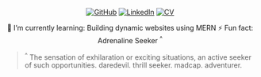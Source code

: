 <p align="center">
	<a href="https://github.com/faizanh"><img src="https://image.flaticon.com/icons/png/24/2111/2111425.png" alt="GitHub"></a>
	<a href="https://www.linkedin.com/in/sfaizanh"><img src="https://image.flaticon.com/icons/png/24/145/145807.png" alt="LinkedIn"></a>
	<a href="https://faizanh.myportfolio.com"><img src="https://image.flaticon.com/icons/png/24/607/607332.png" alt="CV"></a>
</p>

<p align="center">
  🌱 I’m currently learning: Building dynamic websites using MERN
  ⚡ Fun fact: Adrenaline Seeker <sup>^</sup>
</p>

> <sup>^</sup> The sensation of exhilaration or exciting situations, an active seeker of such opportunities. daredevil. thrill seeker. madcap. adventurer.
